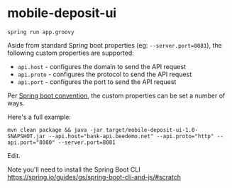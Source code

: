 # mobile-deposit-ui

```
spring run app.groovy
```

Aside from standard Spring boot properties (eg: `--server.port=8081`), the following custom properties are supported:

* `api.host` - configures the domain to send the API request
* `api.proto` - configures the protocol to send the API request
* `api.port` - configures the port to send the API request

Per [Spring boot convention](http://docs.spring.io/spring-boot/docs/current/reference/html/boot-features-external-config.html), the custom properties can be set a number of ways.

Here's a full example:
```
mvn clean package && java -jar target/mobile-deposit-ui-1.0-SNAPSHOT.jar --api.host="bank-api.beedemo.net" --api.proto="http" --api.port="8080" --server.port=8081
```

Edit.

Note you'll need to install the Spring Boot CLI https://spring.io/guides/gs/spring-boot-cli-and-js/#scratch
